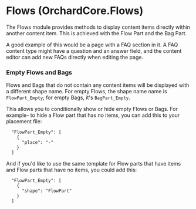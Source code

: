 # Flows (OrchardCore.Flows)

The Flows module provides methods to display content items directly within another content item. This is achieved with the Flow Part and the Bag Part.

A good example of this would be a page with a FAQ section in it. A FAQ content type might have a question and an answer field, and the content editor can add new FAQs directly when editing the page.

### Empty Flows and Bags

Flows and Bags that do not contain any content items will be displayed with a different shape name. For empty Flows, the shape name name is `FlowPart_Empty`; for empty Bags, it's `BagPart_Empty`. 

This allows you to conditionally show or hide empty Flows or Bags. For example- to hide a Flow part that has no items, you can add this to your placement file:

```
  "FlowPart_Empty": [
    {
      "place": "-"
    }
  ]
```

And if you'd like to use the same template for Flow parts that have items and Flow parts that have no items, you could add this:

```
  "FlowPart_Empty": [
    {
      "shape": "FlowPart" 
    }
  ]
```